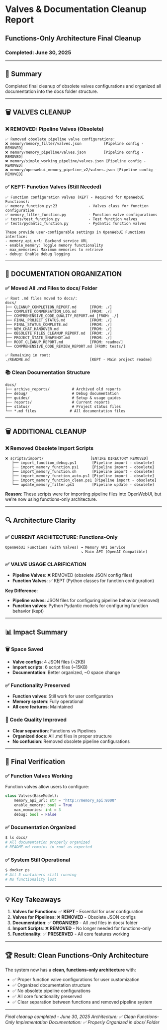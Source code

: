 # Valves & Documentation Cleanup Report
## Functions-Only Architecture Final Cleanup
### Completed: June 30, 2025

---

## 🎯 Summary

Completed final cleanup of obsolete valves configurations and organized all documentation into the docs folder structure.

---

## 🗑️ **VALVES CLEANUP**

### ❌ **REMOVED: Pipeline Valves (Obsolete)**
```
✅ Removed obsolete pipeline valve configurations:
❌ memory/memory_filter/valves.json          [Pipeline config - REMOVED]
❌ memory/memory_pipeline/valves.json        [Pipeline config - REMOVED]  
❌ memory/simple_working_pipeline/valves.json [Pipeline config - REMOVED]
❌ memory/openwebui_memory_pipeline_v2/valves.json [Pipeline config - REMOVED]
```

### ✅ **KEPT: Function Valves (Still Needed)**
```
✅ Function configuration valves (KEPT - Required for OpenWebUI Functions):
✅ memory_function.py:23              - Valves class for function configuration
✅ memory_filter_function.py          - Function valve configurations
✅ tests/test_function.py             - Test function valves
✅ tests/pydantic_function.py         - Pydantic function valves

These provide user-configurable settings in OpenWebUI Functions interface:
- memory_api_url: Backend service URL
- enable_memory: Toggle memory functionality  
- max_memories: Maximum memories to retrieve
- debug: Enable debug logging
```

---

## 📁 **DOCUMENTATION ORGANIZATION**

### ✅ **Moved All .md Files to docs/ Folder**
```
✅ Root .md files moved to docs/:
docs/
├── CLEANUP_COMPLETION_REPORT.md      [FROM: ./]
├── COMPLETE_CONVERSATION_LOG.md      [FROM: ./]
├── COMPREHENSIVE_CODE_QUALITY_REPORT.md [FROM: ./]
├── FINAL_PROJECT_STATUS.md           [FROM: ./]
├── FINAL_STATUS_COMPLETE.md          [FROM: ./]
├── NEW_CHAT_HANDOVER.md              [FROM: ./]
├── OBSOLETE_FILES_CLEANUP_REPORT.md  [FROM: ./]
├── PROJECT_STATE_SNAPSHOT.md         [FROM: ./]
├── ROOT_CLEANUP_REPORT.md            [FROM: readme/]
└── COMPREHENSIVE_CODE_REVIEW_REPORT.md [FROM: tests/]

✅ Remaining in root:
./README.md                           [KEPT - Main project readme]
```

### 📚 **Clean Documentation Structure**
```
docs/
├── archive_reports/          # Archived old reports
├── debug/                    # Debug documentation  
├── guides/                   # Setup & usage guides
├── reports/                  # Current reports
├── status/                   # Project status files
└── *.md files               # All documentation files
```

---

## 🗑️ **ADDITIONAL CLEANUP**

### ❌ **Removed Obsolete Import Scripts**
```
❌ scripts/import/                     [ENTIRE DIRECTORY REMOVED]
   ├── import_function_debug.ps1       [Pipeline import - obsolete]
   ├── import_memory_function.ps1      [Pipeline import - obsolete]  
   ├── import_memory_function.sh       [Pipeline import - obsolete]
   ├── import_memory_function_auto.ps1 [Pipeline import - obsolete]
   ├── import_memory_function_clean.ps1 [Pipeline import - obsolete]
   └── update_memory_filter.ps1        [Pipeline update - obsolete]
```

**Reason**: These scripts were for importing pipeline files into OpenWebUI, but we're now using functions-only architecture.

---

## 🔍 **Architecture Clarity**

### ✅ **CURRENT ARCHITECTURE: Functions-Only**
```
OpenWebUI Functions (with Valves) → Memory API Service
                                  ↘ Main API (OpenAI Compatible)
```

### ✅ **VALVE USAGE CLARIFICATION**
- **Pipeline Valves**: ❌ REMOVED (obsolete JSON config files)
- **Function Valves**: ✅ KEPT (Python classes for function configuration)

**Key Difference**:
- **Pipeline valves**: JSON files for configuring pipeline behavior (removed)
- **Function valves**: Python Pydantic models for configuring function behavior (kept)

---

## 📊 **Impact Summary**

### 🗑️ **Space Saved**
- **Valve configs**: 4 JSON files (~2KB)
- **Import scripts**: 6 script files (~15KB)
- **Documentation**: Better organized, ~0 space change

### ✅ **Functionality Preserved** 
- **Function valves**: Still work for user configuration
- **Memory system**: Fully operational
- **All core features**: Maintained

### 🧹 **Code Quality Improved**
- **Clear separation**: Functions vs Pipelines
- **Organized docs**: All .md files in proper structure
- **No confusion**: Removed obsolete pipeline configurations

---

## 🎯 **Final Verification**

### ✅ **Function Valves Working**
Function valves allow users to configure:
```python
class Valves(BaseModel):
    memory_api_url: str = "http://memory_api:8000"
    enable_memory: bool = True
    max_memories: int = 3
    debug: bool = False
```

### ✅ **Documentation Organized**
```bash
$ ls docs/
# All documentation properly organized
# README.md remains in root as expected
```

### ✅ **System Still Operational**
```bash
$ docker ps
# All 5 containers still running
# No functionality lost
```

---

## 💡 **Key Takeaways**

1. **Valves for Functions**: ✅ **KEPT** - Essential for user configuration
2. **Valves for Pipelines**: ❌ **REMOVED** - Obsolete JSON configs  
3. **Documentation**: ✅ **ORGANIZED** - All .md files in docs/ folder
4. **Import Scripts**: ❌ **REMOVED** - No longer needed for functions-only
5. **Functionality**: ✅ **PRESERVED** - All core features working

---

## 🏆 **Result: Clean Functions-Only Architecture**

The system now has a **clean, functions-only architecture** with:
- ✅ Proper function valve configurations for user customization
- ✅ Organized documentation structure  
- ✅ No obsolete pipeline configurations
- ✅ All core functionality preserved
- ✅ Clear separation between functions and removed pipeline system

---

*Final cleanup completed - June 30, 2025*
*Architecture: ✅ Clean Functions-Only Implementation*
*Documentation: ✅ Properly Organized in docs/ Folder*
